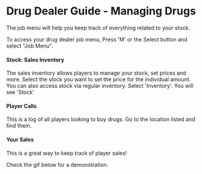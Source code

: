 # Drug Dealer Guide - Managing Drugs
The job menu will help you keep track of everything related to your stock.

To access your drug dealer job menu, Press 'M' or the Select button and select "Job Menu". 

#### Stock: Sales Inventory 

The sales inventory allows players to manage your stock, set prices and more. Select the stock you want to set the price for the individual amount. You can also access stock via regular inventory. Select 'Inventory'. You will see 'Stock'


#### Player Calls 

This is a log of all players looking to buy drugs. Go to the location listed and find them.

#### Your Sales 

This is a great way to keep track of player sales!

Check the gif below for a demonstration.

